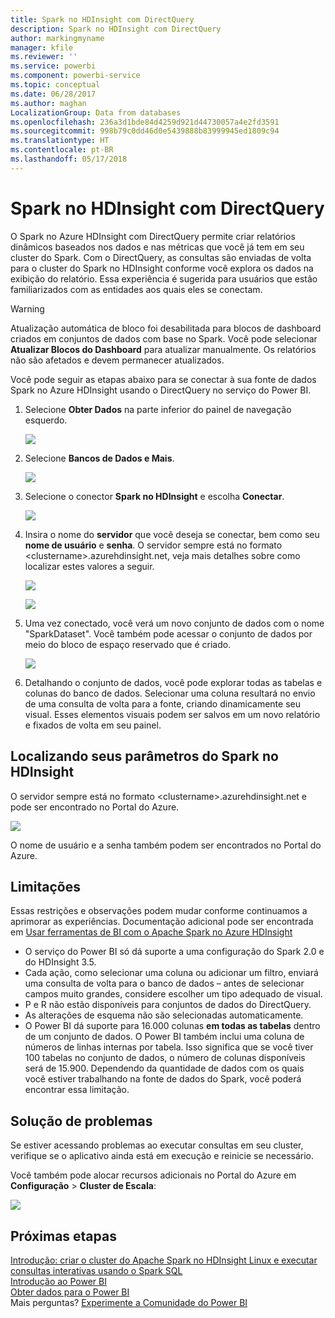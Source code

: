 ```yaml
---
title: Spark no HDInsight com DirectQuery
description: Spark no HDInsight com DirectQuery
author: markingmyname
manager: kfile
ms.reviewer: ''
ms.service: powerbi
ms.component: powerbi-service
ms.topic: conceptual
ms.date: 06/28/2017
ms.author: maghan
LocalizationGroup: Data from databases
ms.openlocfilehash: 236a3d1bde84d4259d921d44730057a4e2fd3591
ms.sourcegitcommit: 998b79c0dd46d0e5439888b83999945ed1809c94
ms.translationtype: HT
ms.contentlocale: pt-BR
ms.lasthandoff: 05/17/2018
---
```

# <a name="spark-on-hdinsight-with-directquery"></a>Spark no HDInsight com DirectQuery
O Spark no Azure HDInsight com DirectQuery permite criar relatórios dinâmicos baseados nos dados e nas métricas que você já tem em seu cluster do Spark. Com o DirectQuery, as consultas são enviadas de volta para o cluster do Spark no HDInsight conforme você explora os dados na exibição do relatório. Essa experiência é sugerida para usuários que estão familiarizados com as entidades aos quais eles se conectam.

> [!WARNING]
> Atualização automática de bloco foi desabilitada para blocos de dashboard criados em conjuntos de dados com base no Spark. Você pode selecionar **Atualizar Blocos do Dashboard** para atualizar manualmente. Os relatórios não são afetados e devem permanecer atualizados. 
> 
> 

Você pode seguir as etapas abaixo para se conectar à sua fonte de dados Spark no Azure HDInsight usando o DirectQuery no serviço do Power BI.

1. Selecione **Obter Dados** na parte inferior do painel de navegação esquerdo.
   
     ![](media/spark-on-hdinsight-with-direct-connect/spark-getdata.png)
2. Selecione **Bancos de Dados e Mais**.
   
     ![](media/spark-on-hdinsight-with-direct-connect/spark-getdata-databases.png)
3. Selecione o conector **Spark no HDInsight** e escolha **Conectar**.
   
     ![](media/spark-on-hdinsight-with-direct-connect/spark-getdata-databases-connect.png)
4. Insira o nome do **servidor** que você deseja se conectar, bem como seu **nome de usuário** e **senha**. O servidor sempre está no formato \<clustername\>.azurehdinsight.net, veja mais detalhes sobre como localizar estes valores a seguir.
   
     ![](media/spark-on-hdinsight-with-direct-connect/spark-server-name.png)
   
     ![](media/spark-on-hdinsight-with-direct-connect/spark-username.png)
5. Uma vez conectado, você verá um novo conjunto de dados com o nome "SparkDataset". Você também pode acessar o conjunto de dados por meio do bloco de espaço reservado que é criado.
   
     ![](media/spark-on-hdinsight-with-direct-connect/spark-dataset.png)
6. Detalhando o conjunto de dados, você pode explorar todas as tabelas e colunas do banco de dados. Selecionar uma coluna resultará no envio de uma consulta de volta para a fonte, criando dinamicamente seu visual. Esses elementos visuais podem ser salvos em um novo relatório e fixados de volta em seu painel.

## <a name="finding-your-spark-on-hdinsight-parameters"></a>Localizando seus parâmetros do Spark no HDInsight
O servidor sempre está no formato \<clustername\>.azurehdinsight.net e pode ser encontrado no Portal do Azure.

![](media/spark-on-hdinsight-with-direct-connect/spark-server-name-parameter.png)

O nome de usuário e a senha também podem ser encontrados no Portal do Azure.

## <a name="limitations"></a>Limitações
Essas restrições e observações podem mudar conforme continuamos a aprimorar as experiências. Documentação adicional pode ser encontrada em [Usar ferramentas de BI com o Apache Spark no Azure HDInsight](https://azure.microsoft.com/documentation/articles/hdinsight-apache-spark-use-bi-tools/)

* O serviço do Power BI só dá suporte a uma configuração do Spark 2.0 e do HDInsight 3.5.
* Cada ação, como selecionar uma coluna ou adicionar um filtro, enviará uma consulta de volta para o banco de dados – antes de selecionar campos muito grandes, considere escolher um tipo adequado de visual.
* P e R não estão disponíveis para conjuntos de dados do DirectQuery.
* As alterações de esquema não são selecionadas automaticamente.
* O Power BI dá suporte para 16.000 colunas **em todas as tabelas** dentro de um conjunto de dados. O Power BI também inclui uma coluna de números de linhas internas por tabela. Isso significa que se você tiver 100 tabelas no conjunto de dados, o número de colunas disponíveis será de 15.900. Dependendo da quantidade de dados com os quais você estiver trabalhando na fonte de dados do Spark, você poderá encontrar essa limitação.

## <a name="troubleshooting"></a>Solução de problemas
Se estiver acessando problemas ao executar consultas em seu cluster, verifique se o aplicativo ainda está em execução e reinicie se necessário.

Você também pode alocar recursos adicionais no Portal do Azure em **Configuração** > **Cluster de Escala**:

![](media/spark-on-hdinsight-with-direct-connect/spark-scale.png)

## <a name="next-steps"></a>Próximas etapas
[Introdução: criar o cluster do Apache Spark no HDInsight Linux e executar consultas interativas usando o Spark SQL](https://azure.microsoft.com/documentation/articles/hdinsight-apache-spark-jupyter-spark-sql)  
[Introdução ao Power BI](service-get-started.md)  
[Obter dados para o Power BI](service-get-data.md)  
Mais perguntas? [Experimente a Comunidade do Power BI](http://community.powerbi.com/)

